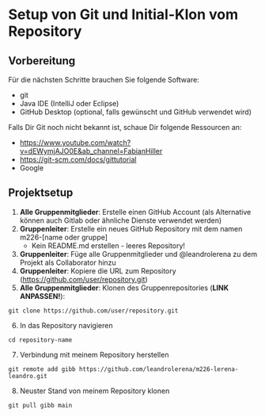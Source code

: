 # Setup von Git und Initial-Klon vom Repository

## Vorbereitung 

Für die nächsten Schritte brauchen Sie folgende Software:

- git
- Java IDE (IntelliJ oder Eclipse)
- GitHub Desktop (optional, falls gewünscht und GitHub verwendet wird)

Falls Dir Git noch nicht bekannt ist, schaue Dir folgende Ressourcen an:

- https://www.youtube.com/watch?v=dEWymjAJO0E&ab_channel=FabianHiller 
- https://git-scm.com/docs/gittutorial
- Google

## Projektsetup

1. **Alle Gruppenmitglieder**: Erstelle einen GitHub Account (als Alternative können auch Gitlab oder ähnliche Dienste verwendet werden) 
2. **Gruppenleiter**: Erstelle ein neues GitHub Repository mit dem namen m226-[name oder gruppe]
   - Kein README.md erstellen - leeres Repository!
3. **Gruppenleiter**: Füge alle Gruppenmitglieder und @leandrolerena zu dem Projekt als Collaborator hinzu
4. **Gruppenleiter**: Kopiere die URL zum Repository (https://github.com/user/repository.git)
5. **Alle Gruppenmitglieder**: Klonen des Gruppenrepositories (**LINK ANPASSEN!**):

```shell script
git clone https://github.com/user/repository.git
```

6. In das Repository navigieren

```shell script
cd repository-name
```

7. Verbindung mit meinem Repository herstellen

```shell script
git remote add gibb https://github.com/leandrolerena/m226-lerena-leandro.git
```

8. Neuster Stand von meinem Repository klonen

```shell script
git pull gibb main
```
